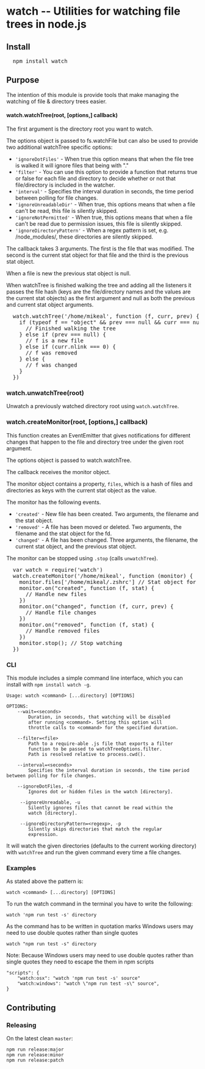 # watch -- Utilities for watching file trees in node.js

## Install

<pre>
  npm install watch
</pre>

## Purpose

The intention of this module is provide tools that make managing the watching of file & directory trees easier.

#### watch.watchTree(root, [options,] callback)

The first argument is the directory root you want to watch.

The options object is passed to fs.watchFile but can also be used to provide two additional watchTree specific options:

* `'ignoreDotFiles'` - When true this option means that when the file tree is walked it will ignore files that being with "."
* `'filter'` - You can use this option to provide a function that returns true or false for each file and directory to decide whether or not that file/directory is included in the watcher.
* `'interval'` - Specifies the interval duration in seconds, the time period between polling for file changes.
* `'ignoreUnreadableDir'` - When true, this options means that when a file can't be read, this file is silently skipped.
* `'ignoreNotPermitted'` - When true, this options means that when a file can't be read due to permission issues, this file is silently skipped.
* `'ignoreDirectoryPattern'` - When a regex pattern is set, e.g. /node_modules/, these directories are silently skipped.

The callback takes 3 arguments. The first is the file that was modified. The second is the current stat object for that file and the third is the previous stat object.

When a file is new the previous stat object is null.

When watchTree is finished walking the tree and adding all the listeners it passes the file hash (keys are the file/directory names and the values are the current stat objects) as the first argument and null as both the previous and current stat object arguments.

<pre>
  watch.watchTree('/home/mikeal', function (f, curr, prev) {
    if (typeof f == "object" && prev === null && curr === null) {
      // Finished walking the tree
    } else if (prev === null) {
      // f is a new file
    } else if (curr.nlink === 0) {
      // f was removed
    } else {
      // f was changed
    }
  })
</pre>

### watch.unwatchTree(root)

Unwatch a previously watched directory root using `watch.watchTree`.

### watch.createMonitor(root, [options,] callback)

This function creates an EventEmitter that gives notifications for different changes that happen to the file and directory tree under the given root argument.

The options object is passed to watch.watchTree.

The callback receives the monitor object.

The monitor object contains a property, `files`, which is a hash of files and directories as keys with the current stat object as the value.

The monitor has the following events.

* `'created'` - New file has been created. Two arguments, the filename and the stat object.
* `'removed'` - A file has been moved or deleted. Two arguments, the filename and the stat object for the fd.
* `'changed'` - A file has been changed. Three arguments, the filename, the current stat object, and the previous stat object.

The monitor can be stopped using `.stop` (calls `unwatchTree`).

<pre>
  var watch = require('watch')
  watch.createMonitor('/home/mikeal', function (monitor) {
    monitor.files['/home/mikeal/.zshrc'] // Stat object for my zshrc.
    monitor.on("created", function (f, stat) {
      // Handle new files
    })
    monitor.on("changed", function (f, curr, prev) {
      // Handle file changes
    })
    monitor.on("removed", function (f, stat) {
      // Handle removed files
    })
    monitor.stop(); // Stop watching
  })
</pre>

### CLI

This module includes a simple command line interface, which you can install with `npm install watch -g`.


```
Usage: watch <command> [...directory] [OPTIONS]

OPTIONS:
    --wait=<seconds>
        Duration, in seconds, that watching will be disabled
        after running <command>. Setting this option will
        throttle calls to <command> for the specified duration.

    --filter=<file>
        Path to a require-able .js file that exports a filter
        function to be passed to watchTreeOptions.filter.
        Path is resolved relative to process.cwd().

    --interval=<seconds>
        Specifies the interval duration in seconds, the time period between polling for file changes.

    --ignoreDotFiles, -d
        Ignores dot or hidden files in the watch [directory].

     --ignoreUnreadable, -u
        Silently ignores files that cannot be read within the
        watch [directory].

     --ignoreDirectoryPattern=<regexp>, -p
        Silently skips directories that match the regular
        expression.
```

It will watch the given directories (defaults to the current working directory) with `watchTree` and run the given command every time a file changes.

### Examples

As stated above the pattern is:

    watch <command> [...directory] [OPTIONS]

To run the watch command in the terminal you have to write the following:

    watch 'npm run test -s' directory

As the command has to be written in quotation marks Windows users may need to use double quotes rather than single quotes

    watch "npm run test -s" directory

Note: Because Windows users may need to use double quotes rather than single quotes they need to escape the them in npm scripts

    "scripts": {
        "watch:osx": "watch 'npm run test -s' source"
        "watch:windows": "watch \"npm run test -s\" source",
    }


## Contributing

### Releasing

On the latest clean `master`:

```
npm run release:major
npm run release:minor
npm run release:patch
```
